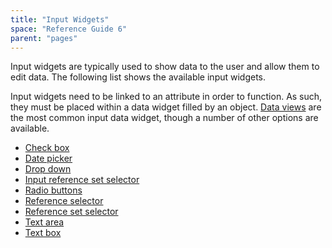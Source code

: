 ```yaml
---
title: "Input Widgets"
space: "Reference Guide 6"
parent: "pages"
---
```



Input widgets are typically used to show data to the user and allow them to edit data. The following list shows the available input widgets.

Input widgets need to be linked to an attribute in order to function. As such, they must be placed within a data widget filled by an object. [Data views](data-view) are the most common input data widget, though a number of other options are available.

*   [Check box](check-box)
*   [Date picker](date-picker)
*   [Drop down](drop-down)
*   [Input reference set selector](input-reference-set-selector)
*   [Radio buttons](radio-buttons)
*   [Reference selector](reference-selector)
*   [Reference set selector](reference-set-selector)
*   [Text area](text-area)
*   [Text box](text-box)
